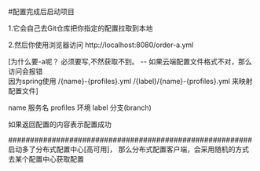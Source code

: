 #配置完成后启动项目

1.它会自己去Git仓库把你指定的配置拉取到本地

2.然后你使用浏览器访问
http://localhost:8080/order-a.yml  

[为什么要-a呢？ 必须要写,不然获取不到。
-- 如果云端配置文件格式不对，那么访问会报错   
因为spring使用
/{name}-{profiles}.yml
/{label}/{name}-{profiles}.yml
来映射配置文件]

name 服务名
profiles 环境
label 分支(branch)

如果返回配置的内容表示配置成功


########################################################
启动多了分布式配置中心[高可用]，
那么分布式配置客户端，会采用随机的方式去某个配置中心获取配置
